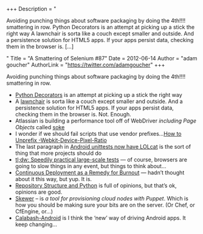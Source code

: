 +++
Description = "<p>Avoiding punching things about software packaging by doing the 4th!!!! smattering in row. Python Decorators is an attempt at picking up a stick the right way A lawnchair is sorta like a couch except smaller and outside. And a persistence solution for HTML5 apps. If your apps persist data, checking them in the browser is. […]</p>"
Title = "A Smattering of Selenium #87"
Date = 2012-06-14
Author = "adam goucher"
AuthorLink = "https://twitter.com/adamgoucher"
+++

<p>Avoiding punching things about software packaging by doing the 4th!!!! smattering in row.</p>
<ul>
<li><a href="http://pythonconquerstheuniverse.wordpress.com/2012/04/29/python-decorators/">Python Decorators</a> is an attempt at picking up a stick the right way</li>
<li>A <a href="http://brian.io/lawnchair/">lawnchair</a> is sorta like a couch except smaller and outside. And a persistence solution for HTML5 apps. If your apps persist data, checking them in the browser is. Not. Enough.</li>
<li>Atlassian is building a performance tool off of WebDriver <i>including Page Objects</i> called <a href="http://blogs.atlassian.com/2012/06/performance-and-soke/">soke</a></li>
<li>I wonder if we should fail scripts that use vendor prefixes&#8230;<a href="http://www.w3.org/blog/CSS/2012/06/14/unprefix-webkit-device-pixel-ratio/">How to Unprefix -Webkit-Device-Pixel-Ratio</a></li>
<li>The last paragraph in <a href="http://elvis314.wordpress.com/2012/06/13/android-unittests-now-have-lolcat/">Android unittests now have LOLcat</a> is the sort of thing that more projects should do</li>
<li><a href="http://nedbatchelder.com/blog/201206/tldw_speedily_practical_largescale_tests.html">tl;dw: Speedily practical large-scale tests</a> &#8212; of course, browsers are going to slow things in any event, but things to think about&#8230;</li>
<li><a href="http://www.onebigfluke.com/2012/06/continuous-deployment-as-remedy-for.html">Continuous Deployment as a Remedy for Burnout</a> &#8212; hadn&#8217;t thought about it this way, but yup. It is.</li>
<li><a href="http://kennethreitz.com/repository-structure-and-python.html">Repository Structure and Python</a> is full of opinions, but that&#8217;s ok, opinions are good.</li>
<li><a href="http://www.build-doctor.com/2012/04/23/skewer/">Skewer</a> &#8211; is <i>a tool for provisioning cloud nodes with Puppet</i>. Which is how you should be making sure your bits are on the server. (Or Chef, or CfEngine, or&#8230;)</li>
<li><a href="http://www.dary.de/2012/04/calabash-android">Calabash-Android</a> is I think the &#8216;new&#8217; way of driving Android apps. It keep changing&#8230;</li>
</ul>

